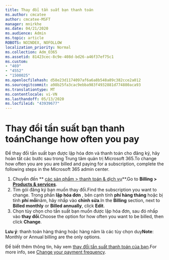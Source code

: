```yaml
---
title: Thay đổi tần suất bạn thanh toán
ms.author: cmcatee
author: cmcatee-MSFT
manager: mnirkhe
ms.date: 04/21/2020
ms.audience: Admin
ms.topic: article
ROBOTS: NOINDEX, NOFOLLOW
localization_priority: Normal
ms.collection: Adm_O365
ms.assetid: 81423cec-8c9e-408d-bd26-a46f37ef75c1
ms.custom:
- "469"
- "4552"
- "1500025"
ms.openlocfilehash: d58e23d1174097af6a6a8b548a89c382cce2a012
ms.sourcegitcommit: a98b25fa3cac9ebba983f4932881d774880aca93
ms.translationtype: MT
ms.contentlocale: vi-VN
ms.lasthandoff: 05/13/2020
ms.locfileid: "43939677"
---
```

# <a name="change-how-often-you-pay"></a><span data-ttu-id="bf7ee-102">Thay đổi tần suất bạn thanh toán</span><span class="sxs-lookup"><span data-stu-id="bf7ee-102">Change how often you pay</span></span>

<span data-ttu-id="bf7ee-103">Để thay đổi tần suất bạn được lập hóa đơn và thanh toán cho đăng ký, hãy hoàn tất các bước sau trong Trung tâm quản trị Microsoft 365.</span><span class="sxs-lookup"><span data-stu-id="bf7ee-103">To change how often you are you are billed and paying for a subscription, complete the following steps in the Microsoft 365 admin center.</span></span> 
1. <span data-ttu-id="bf7ee-104">Chuyển đến \*\* [các sản phẩm > thanh toán & dịch vụ](https://go.microsoft.com/fwlink/p/?linkid=842054)\*\*.</span><span class="sxs-lookup"><span data-stu-id="bf7ee-104">Go to **Billing > [Products & services](https://go.microsoft.com/fwlink/p/?linkid=842054)**.</span></span>
2. <span data-ttu-id="bf7ee-105">Tìm gói đăng ký bạn muốn thay đổi.</span><span class="sxs-lookup"><span data-stu-id="bf7ee-105">Find the subscription you want to change.</span></span> <span data-ttu-id="bf7ee-106">Trong phần **lập hóa đơn** , bên cạnh tính **phí hàng tháng** hoặc bị tính **phí mỗi**năm, hãy nhấp vào **chỉnh sửa**.</span><span class="sxs-lookup"><span data-stu-id="bf7ee-106">In the **Billing** section, next to **Billed monthly** or **Billed annually**, click **Edit**.</span></span> 
3. <span data-ttu-id="bf7ee-107">Chọn tùy chọn cho tần suất bạn muốn được lập hóa đơn, sau đó nhấp vào **thay đổi**.</span><span class="sxs-lookup"><span data-stu-id="bf7ee-107">Choose the option for how often you want to be billed, then click **Change**.</span></span>

<span data-ttu-id="bf7ee-108">**Lưu ý**: thanh toán hàng tháng hoặc hàng năm là các tùy chọn duy</span><span class="sxs-lookup"><span data-stu-id="bf7ee-108">**Note**: Monthly or Annual billing are the only options.</span></span>

<span data-ttu-id="bf7ee-109">Để biết thêm thông tin, hãy xem [thay đổi tần suất thanh toán của bạn](https://docs.microsoft.com/microsoft-365/commerce/billing-and-payments/change-payment-frequency?view=o365-worldwide).</span><span class="sxs-lookup"><span data-stu-id="bf7ee-109">For more info, see [Change your payment frequency](https://docs.microsoft.com/microsoft-365/commerce/billing-and-payments/change-payment-frequency?view=o365-worldwide).</span></span>
